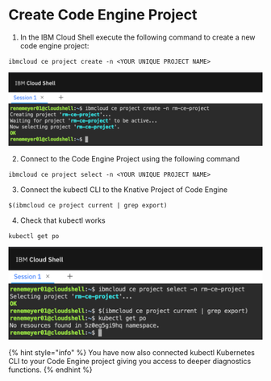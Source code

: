 # Create Code Engine Project

1. In the IBM Cloud Shell execute the following command to create a new code engine project:

```text
ibmcloud ce project create -n <YOUR UNIQUE PROJECT NAME>
```

![](.gitbook/assets/image%20%2818%29.png)

2. Connect to the Code Engine Project using the following command

```text
ibmcloud ce project select -n <YOUR UNIQUE PROJECT NAME>
```

3. Connect the kubectl CLI to the Knative Project of Code Engine

```text
$(ibmcloud ce project current | grep export) 
```

4. Check that kubectl works

```text
kubectl get po
```

![](.gitbook/assets/image%20%2822%29.png)

{% hint style="info" %}
You have now also connected kubectl Kubernetes CLI to your Code Engine project giving you access to deeper diagnostics functions.
{% endhint %}

